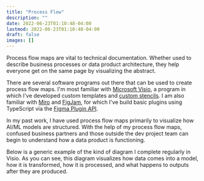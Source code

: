 ```yaml
---
title: "Process Flow"
description: ""
date: 2022-06-23T01:10:48-04:00
lastmod: 2022-06-23T01:10:48-04:00
draft: false
images: []
---
```


Process flow maps are vital to technical documentation. Whether used to describe business processes or data product architecture, they help everyone get on the same page by visualizing the abstract.

There are several software programs out there that can be used to create process flow maps. I'm most familiar with [Microsoft Visio](https://www.microsoft.com/en-us/microsoft-365/visio/flowchart-software), a program in which I've developed custom templates and [custom stencils](https://support.microsoft.com/en-us/office/create-save-and-share-custom-stencils-a4c2235c-677d-4117-9673-1fef0a0ee22f). I am also familiar with [Miro](https://miro.com/online-whiteboard/) and [FigJam](https://www.figma.com/figjam/), for which I've build basic plugins using TypeScript via the [Figma Plugin API](https://www.figma.com/plugin-docs/intro/).

In my past work, I have used process flow maps primarily to visualize how AI/ML models are structured.  With the help of my process flow maps, confused business partners and those outside the dev project team can begin to understand how a data product is functioning.

Below is a generic example of the kind of diagram I complete regularly in Visio. As you can see, this diagram visualizes how data comes into a model, how it is transformed, how it is processed, and what happens to outputs after they are produced.

<div id="adobe-dc-view" style="height: 360px; width: 500px;"></div>
<script src="https://documentcloud.adobe.com/view-sdk/main.js"></script>
<script type="text/javascript">
	document.addEventListener("adobe_dc_view_sdk.ready", function(){ 
		var adobeDCView = new AdobeDC.View({clientId: "e35d36790e954c329c2f2e8355919a72", divId: "adobe-dc-view"});
		adobeDCView.previewFile({
			content:{location: {url: "https://github.com/redsoxfan0219/portfolio/blob/27ebcf1cb970d7e4999c819cef0400a738b73bac/content/en/graphics/processflow/Sample-ML-Visio-Diagram.pdf"}},
			metaData:{fileName: "Sample Process Flow.pdf"}
		}, {embedMode: "SIZED_CONTAINER"});
	});
</script>


